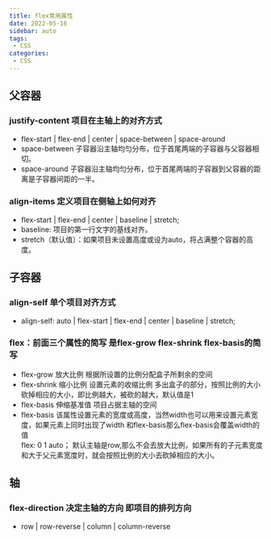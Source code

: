 ```yaml
---
title: flex常用属性
date: 2022-05-16
sidebar: auto
tags: 
 - CSS
categories:
 - CSS
---
```


## 父容器
### justify-content 项目在主轴上的对齐方式  
- flex-start | flex-end | center | space-between | space-around
- space-between 子容器沿主轴均匀分布，位于首尾两端的子容器与父容器相切。
- space-around  子容器沿主轴均匀分布，位于首尾两端的子容器到父容器的距离是子容器间距的一半。  
### align-items 定义项目在侧轴上如何对齐  
- flex-start | flex-end | center | baseline | stretch;
- baseline: 项目的第一行文字的基线对齐。
- stretch（默认值）：如果项目未设置高度或设为auto，将占满整个容器的高度。

## 子容器
### align-self   单个项目对齐方式
- align-self:   auto | flex-start | flex-end | center | baseline | stretch;
### flex：前面三个属性的简写 是flex-grow  flex-shrink flex-basis的简写
- flex-grow 放大比例 根据所设置的比例分配盒子所剩余的空间
- flex-shrink 缩小比例 设置元素的收缩比例   多出盒子的部分，按照比例的大小砍掉相应的大小，即比例越大，被砍的越大，默认值是1
- flex-basis  伸缩基准值 项目占据主轴的空间
- flex-basis 该属性设置元素的宽度或高度，当然width也可以用来设置元素宽度，如果元素上同时出现了width 和flex-basis那么flex-basis会覆盖width的值  
flex: 0 1 auto； 默认主轴是row,那么不会去放大比例，如果所有的子元素宽度和大于父元素宽度时，就会按照比例的大小去砍掉相应的大小。

## 轴
### flex-direction 决定主轴的方向 即项目的排列方向
- row | row-reverse | column | column-reverse